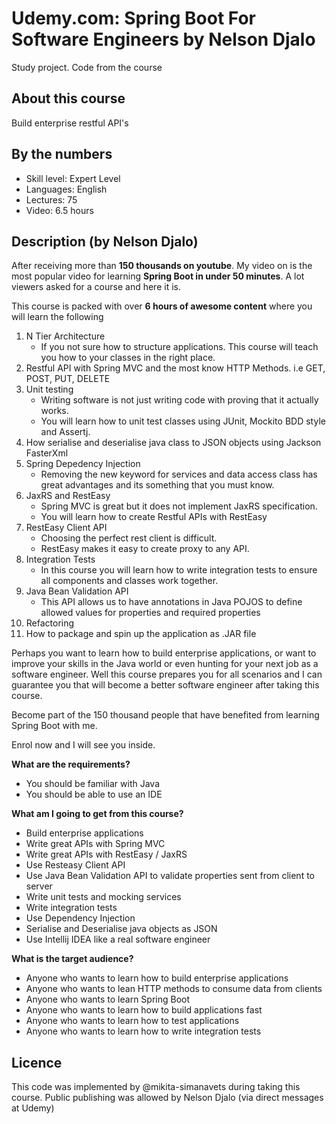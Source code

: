 # Udemy.com: Spring Boot For Software Engineers by Nelson Djalo
Study project. Code from the course

## About this course
Build enterprise restful API's

## By the numbers
* Skill level: Expert Level
* Languages: English
* Lectures: 75
* Video: 6.5 hours

## Description (by Nelson Djalo)
After receiving more than **150 thousands on youtube**. My video on is
the most popular video for learning **Spring Boot in under 50 minutes**.
A lot viewers asked for a course and here it is.

This course is packed with over **6 hours of awesome content** where
you will learn the following

1. N Tier Architecture
    * If you not sure how to structure applications. This course will
    teach you how to your classes in the right place.
2. Restful API with Spring MVC and the most know HTTP Methods. i.e GET,
POST, PUT, DELETE
3. Unit testing
    * Writing software is not just writing code with proving that it
    actually works.
    * You will learn how to unit test classes using JUnit, Mockito BDD
    style and Assertj.
4. How serialise and deserialise java class to JSON objects using
Jackson FasterXml
5. Spring Depedency Injection
    * Removing the new keyword for services and data access class has
    great advantages and its something that you must know.
6. JaxRS and RestEasy
    * Spring MVC is great but it does not implement JaxRS specification.
    * You will learn how to create Restful APIs with RestEasy
7. RestEasy Client API
    * Choosing the perfect rest client is difficult.
    * RestEasy makes it easy to create proxy to any API.
8. Integration Tests
    * In this course you will learn how to write integration tests to
    ensure all components and classes work together.
9. Java Bean Validation API
    * This API allows us to have annotations in Java POJOS to define
    allowed values for properties and required properties
10. Refactoring
11. How to package and spin up the application as .JAR file

Perhaps you want to learn how to build enterprise applications, or want
to improve your skills in the Java world or even hunting for your next
job as a software engineer. Well this course prepares you for all
scenarios and I can guarantee you that will become a better software
engineer after taking this course.

Become part of the 150 thousand people that have benefited from
learning Spring Boot with me.

Enrol now and I will see you inside.


**What are the requirements?**

* You should be familiar with Java
* You should be able to use an IDE

**What am I going to get from this course?**

* Build enterprise applications
* Write great APIs with Spring MVC
* Write great APIs with RestEasy / JaxRS
* Use Resteasy Client API
* Use Java Bean Validation API to validate properties sent from client
to server
* Write unit tests and mocking services
* Write integration tests
* Use Dependency Injection
* Serialise and Deserialise java objects as JSON
* Use Intellij IDEA like a real software engineer

**What is the target audience?**

* Anyone who wants to learn how to build enterprise applications
* Anyone who wants to lean HTTP methods to consume data from clients
* Anyone who wants to learn Spring Boot
* Anyone who wants to learn how to build applications fast
* Anyone who wants to learn how to test applications
* Anyone who wants to learn how to write integration tests

## Licence
This code was implemented by @mikita-simanavets during taking this
course. Public publishing was allowed by Nelson Djalo
(via direct messages at Udemy)
